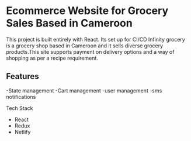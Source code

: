# Ecommerce Website for Grocery Sales Based in Cameroon

This project is built entirely with React. Its set up for CI/CD
Infinity grocery is a grocery shop based in Cameroon and it sells diverse grocery products.This site supports payment on delivery options and a way of shopping
as per a recipe requirement.

## Features

-State management
-Cart management
-user management
-sms notifications

Tech Stack
 - React
 - Redux
 - Netlify
